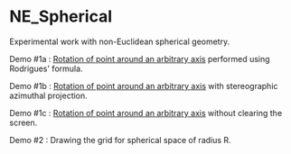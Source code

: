 # NE_Spherical
Experimental work with non-Euclidean spherical geometry.

Demo #1a : [Rotation of point around an arbitrary axis](https://youtu.be/IiuQDEZSkhA) performed using Rodrigues' formula.

Demo #1b : [Rotation of point around an arbitrary axis](https://youtu.be/xC8cn0F9spk) with stereographic azimuthal projection.

Demo #1c : [Rotation of point around an arbitrary axis](https://youtu.be/-w4B_Ko-1hc) without clearing the screen.

Demo #2 : Drawing the grid for spherical space of radius R.
